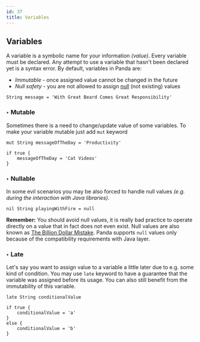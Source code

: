 ```yaml
---
id: 37
title: Variables
---
```


## Variables
A variable is a symbolic name for your information *(value)*. Every variable must be declared. Any attempt to use a variable that hasn't been declared yet is a syntax error. By default, variables in Panda are:

* *Immutable* - once assigned value cannot be changed in the future
* *Null safety* - you are not allowed to assign [null](https://en.wikipedia.org/wiki/Null_pointer) (not existing) values

```panda
String message = 'With Great Beard Comes Great Responsibility'
```

### ‣ Mutable
Sometimes there is a need to change/update value of some variables. To make your variable mutable just add `mut` keyword

```panda
mut String messageOfTheDay = 'Productivity'

if true {
    messageOfTheDay = 'Cat Videos'
}
```

### ‣ Nullable
In some evil scenarios you may be also forced to handle null values *(e.g. during the interaction with Java libraries)*. 

```panda
nil String playingWithFire = null
```

**Remember:** You should avoid null values, it is really bad practice to operate directly on a value that in fact does not even exist. Null values are also known as [The Billion Dollar Mistake](https://en.wikipedia.org/wiki/Tony_Hoare#Apologies_and_retractions). Panda supports `null` values only because of the compatibility requirements with Java layer.

### ‣ Late
Let's say you want to assign value to a variable a little later due to e.g. some kind of condition. 
You may use `late` keyword to have a guarantee that the variable was assigned before its usage. 
You can also still benefit from the immutability of this variable.

```panda
late String conditionalValue

if true {
    conditionalValue = 'a'
}
else {
    conditionalValue = 'b'
}
```